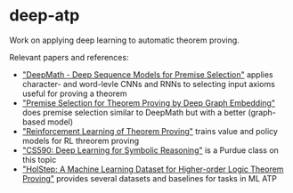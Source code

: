 # deep-atp
Work on applying deep learning to automatic theorem proving. 

Relevant papers and references:
 - ["DeepMath - Deep Sequence Models for Premise Selection"](https://arxiv.org/abs/1606.04442) applies character- and word-levle CNNs and RNNs to selecting input axioms useful for proving a theorem
 - ["Premise Selection for Theorem Proving by Deep Graph Embedding"](https://arxiv.org/pdf/1709.09994) does premise selection similar to DeepMath but with a better (graph-based model)
 - ["Reinforcement Learning of Theorem Proving"](https://arxiv.org/pdf/1805.07563) trains value and policy models for RL threorem proving
 - ["CS590: Deep Learning for Symbolic Reasoning"](https://tiarkrompf.github.io/cs590/2018/) is a Purdue class on this topic
 - ["HolStep: A Machine Learning Dataset for Higher-order Logic Theorem Proving"](https://arxiv.org/abs/1703.00426) provides several datasets and baselines for tasks in ML ATP
